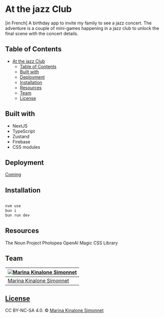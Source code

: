 # At the jazz Club

[in French] A birthday app to invite my family to see a jazz concert. The adventure is a couple of mini-games happening in a jazz club to unlock the final scene with the concert details. 

## Table of Contents

- [At the jazz Club](#at-the-jazz-club)
  - [Table of Contents](#table-of-contents)
  - [Built with](#built-with)
  - [Deployment](#deployment)
  - [Installation](#installation)
  - [Resources](#resources)
  - [Team](#team)
  - [License](#license)

## Built with

- NextJS
- TypeScript
- Zustand
- Firebase
- CSS modules

## Deployment

[Coming]()

## Installation

```bash

nvm use
bun i
bun run dev
```

## Resources

The Noun Project
Photopea
OpenAI
Magic CSS Library

## Team

| [![Marina Kinalone Simonnet](https://avatars.githubusercontent.com/u/63544936?v=3&s=144)](https://github.com/marinakinalone) |
| ---------------------------------------------------------------------------------------------------------------------------- |
| [Marina Kinalone Simonnet](https://github.com/marinakinalone)                                                                |

## [License](https://github.com/marinakinalone/le-journal/blob/main/LICENSE.txt)

CC BY-NC-SA 4.0. © [Marina Kinalone Simonnet](https://github.com/marinakinalone)
